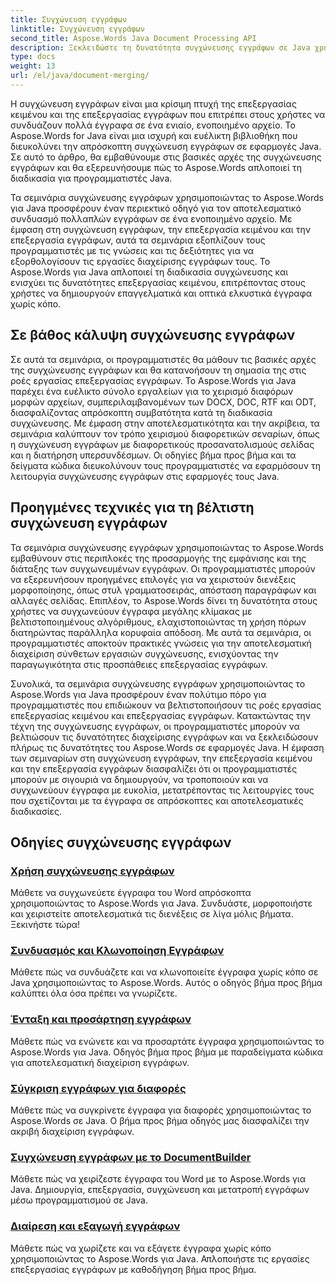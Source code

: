 ```yaml
---
title: Συγχώνευση εγγράφων
linktitle: Συγχώνευση εγγράφων
second_title: Aspose.Words Java Document Processing API
description: Ξεκλειδώστε τη δυνατότητα συγχώνευσης εγγράφων σε Java χρησιμοποιώντας το Aspose.Words! Μάθετε αποτελεσματική επεξεργασία κειμένου και επεξεργασία εγγράφων με λεπτομερή σεμινάρια.
type: docs
weight: 13
url: /el/java/document-merging/
---
```


Η συγχώνευση εγγράφων είναι μια κρίσιμη πτυχή της επεξεργασίας κειμένου και της επεξεργασίας εγγράφων που επιτρέπει στους χρήστες να συνδυάζουν πολλά έγγραφα σε ένα ενιαίο, ενοποιημένο αρχείο. Το Aspose.Words for Java είναι μια ισχυρή και ευέλικτη βιβλιοθήκη που διευκολύνει την απρόσκοπτη συγχώνευση εγγράφων σε εφαρμογές Java. Σε αυτό το άρθρο, θα εμβαθύνουμε στις βασικές αρχές της συγχώνευσης εγγράφων και θα εξερευνήσουμε πώς το Aspose.Words απλοποιεί τη διαδικασία για προγραμματιστές Java.

Τα σεμινάρια συγχώνευσης εγγράφων χρησιμοποιώντας το Aspose.Words για Java προσφέρουν έναν περιεκτικό οδηγό για τον αποτελεσματικό συνδυασμό πολλαπλών εγγράφων σε ένα ενοποιημένο αρχείο. Με έμφαση στη συγχώνευση εγγράφων, την επεξεργασία κειμένου και την επεξεργασία εγγράφων, αυτά τα σεμινάρια εξοπλίζουν τους προγραμματιστές με τις γνώσεις και τις δεξιότητες για να εξορθολογίσουν τις εργασίες διαχείρισης εγγράφων τους. Το Aspose.Words για Java απλοποιεί τη διαδικασία συγχώνευσης και ενισχύει τις δυνατότητες επεξεργασίας κειμένου, επιτρέποντας στους χρήστες να δημιουργούν επαγγελματικά και οπτικά ελκυστικά έγγραφα χωρίς κόπο.

## Σε βάθος κάλυψη συγχώνευσης εγγράφων

Σε αυτά τα σεμινάρια, οι προγραμματιστές θα μάθουν τις βασικές αρχές της συγχώνευσης εγγράφων και θα κατανοήσουν τη σημασία της στις ροές εργασίας επεξεργασίας εγγράφων. Το Aspose.Words για Java παρέχει ένα ευέλικτο σύνολο εργαλείων για το χειρισμό διαφόρων μορφών αρχείων, συμπεριλαμβανομένων των DOCX, DOC, RTF και ODT, διασφαλίζοντας απρόσκοπτη συμβατότητα κατά τη διαδικασία συγχώνευσης. Με έμφαση στην αποτελεσματικότητα και την ακρίβεια, τα σεμινάρια καλύπτουν τον τρόπο χειρισμού διαφορετικών σεναρίων, όπως η συγχώνευση εγγράφων με διαφορετικούς προσανατολισμούς σελίδας και η διατήρηση υπερσυνδέσμων. Οι οδηγίες βήμα προς βήμα και τα δείγματα κώδικα διευκολύνουν τους προγραμματιστές να εφαρμόσουν τη λειτουργία συγχώνευσης εγγράφων στις εφαρμογές τους Java.

## Προηγμένες τεχνικές για τη βέλτιστη συγχώνευση εγγράφων

Τα σεμινάρια συγχώνευσης εγγράφων χρησιμοποιώντας το Aspose.Words εμβαθύνουν στις περιπλοκές της προσαρμογής της εμφάνισης και της διάταξης των συγχωνευμένων εγγράφων. Οι προγραμματιστές μπορούν να εξερευνήσουν προηγμένες επιλογές για να χειριστούν διενέξεις μορφοποίησης, όπως στυλ γραμματοσειράς, απόσταση παραγράφων και αλλαγές σελίδας. Επιπλέον, το Aspose.Words δίνει τη δυνατότητα στους χρήστες να συγχωνεύουν έγγραφα μεγάλης κλίμακας με βελτιστοποιημένους αλγόριθμους, ελαχιστοποιώντας τη χρήση πόρων διατηρώντας παράλληλα κορυφαία απόδοση. Με αυτά τα σεμινάρια, οι προγραμματιστές αποκτούν πρακτικές γνώσεις για την αποτελεσματική διαχείριση σύνθετων εργασιών συγχώνευσης, ενισχύοντας την παραγωγικότητα στις προσπάθειες επεξεργασίας εγγράφων.

Συνολικά, τα σεμινάρια συγχώνευσης εγγράφων χρησιμοποιώντας το Aspose.Words για Java προσφέρουν έναν πολύτιμο πόρο για προγραμματιστές που επιδιώκουν να βελτιστοποιήσουν τις ροές εργασίας επεξεργασίας κειμένου και επεξεργασίας εγγράφων. Κατακτώντας την τέχνη της συγχώνευσης εγγράφων, οι προγραμματιστές μπορούν να βελτιώσουν τις δυνατότητες διαχείρισης εγγράφων και να ξεκλειδώσουν πλήρως τις δυνατότητες του Aspose.Words σε εφαρμογές Java. Η έμφαση των σεμιναρίων στη συγχώνευση εγγράφων, την επεξεργασία κειμένου και την επεξεργασία εγγράφων διασφαλίζει ότι οι προγραμματιστές μπορούν με σιγουριά να δημιουργούν, να τροποποιούν και να συγχωνεύουν έγγραφα με ευκολία, μετατρέποντας τις λειτουργίες τους που σχετίζονται με τα έγγραφα σε απρόσκοπτες και αποτελεσματικές διαδικασίες.

## Οδηγίες συγχώνευσης εγγράφων

### [Χρήση συγχώνευσης εγγράφων](./using-document-merging/)
Μάθετε να συγχωνεύετε έγγραφα του Word απρόσκοπτα χρησιμοποιώντας το Aspose.Words για Java. Συνδυάστε, μορφοποιήστε και χειριστείτε αποτελεσματικά τις διενέξεις σε λίγα μόλις βήματα. Ξεκινήστε τώρα!
### [Συνδυασμός και Κλωνοποίηση Εγγράφων](./combining-cloning-documents/)
Μάθετε πώς να συνδυάζετε και να κλωνοποιείτε έγγραφα χωρίς κόπο σε Java χρησιμοποιώντας το Aspose.Words. Αυτός ο οδηγός βήμα προς βήμα καλύπτει όλα όσα πρέπει να γνωρίζετε.
### [Ένταξη και προσάρτηση εγγράφων](./joining-appending-documents/)
Μάθετε πώς να ενώνετε και να προσαρτάτε έγγραφα χρησιμοποιώντας το Aspose.Words για Java. Οδηγός βήμα προς βήμα με παραδείγματα κώδικα για αποτελεσματική διαχείριση εγγράφων.
### [Σύγκριση εγγράφων για διαφορές](./comparing-documents-for-differences/)
Μάθετε πώς να συγκρίνετε έγγραφα για διαφορές χρησιμοποιώντας το Aspose.Words σε Java. Ο βήμα προς βήμα οδηγός μας διασφαλίζει την ακριβή διαχείριση εγγράφων.
### [Συγχώνευση εγγράφων με το DocumentBuilder](./merging-documents-documentbuilder/)
Μάθετε πώς να χειρίζεστε έγγραφα του Word με το Aspose.Words για Java. Δημιουργία, επεξεργασία, συγχώνευση και μετατροπή εγγράφων μέσω προγραμματισμού σε Java.
### [Διαίρεση και εξαγωγή εγγράφων](./document-splitting-extraction/)
Μάθετε πώς να χωρίζετε και να εξάγετε έγγραφα χωρίς κόπο χρησιμοποιώντας το Aspose.Words για Java. Απλοποιήστε τις εργασίες επεξεργασίας εγγράφων με καθοδήγηση βήμα προς βήμα.